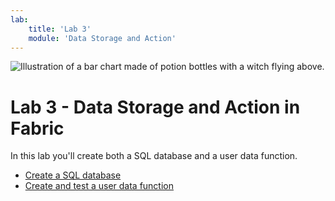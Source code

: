 ```yaml
---
lab:
    title: 'Lab 3'
    module: 'Data Storage and Action'
---
```


![Illustration of a bar chart made of potion bottles with a witch flying above.](https://github.com/shannonlindsay/WitchesGuide/assets/77289548/f9560ec5-edb1-4b9d-aa38-e57954e1d3dd)

# Lab 3 - Data Storage and Action in Fabric

In this lab you'll create both a SQL database and a user data function.

- [Create a SQL database](https://scribehow.com/viewer/3a_Create_a_SQL_database_in_Fabric__bYEC2JgDTsy0iDeZAckalw?referrer=documents)
- [Create and test a user data function](https://scribehow.com/viewer/3b_Create_and_Test_a_Fabric_User_Data_Functions__8XIFX8FIRgaSnqEGdL5QCQ?referrer=documents)